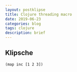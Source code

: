 ```yaml
---
layout: postklipse
title: Clojure threading macro
date: 2019-06-23
categories: blog
tags: clojure 
description: brief
---
```


## Klipsche

<div><pre><code class="language-klipse">(map inc [1 2 3])
</code></pre>
</div>
